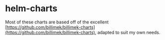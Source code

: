 # helm-charts

Most of these charts are based off of the excellent [https://github.com/billimek/billimek-charts](https://github.com/billimek/billimek-charts), adapted to suit my own needs.
